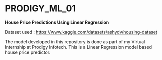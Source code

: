 # **PRODIGY_ML_01**

**House Price Predictions Using Linear Regression**

Dataset used : https://www.kaggle.com/datasets/ashydv/housing-dataset

The model developed in this repository is done as part of my Virtual Internship at Prodigy Infotech.
This is a Linear Regression model based house price predictor.
